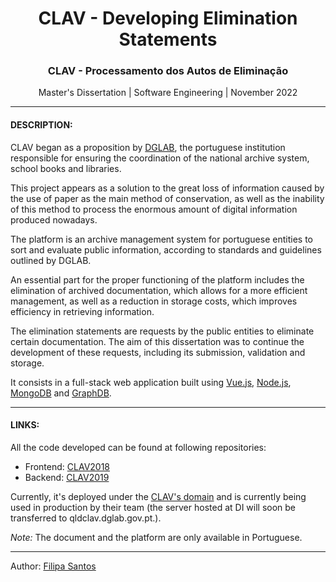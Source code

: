 <h1 align="center">CLAV - Developing Elimination Statements</h1>
<h3 align="center">CLAV - Processamento dos Autos de Eliminação</h3>
<p align="center"> Master's Dissertation | Software Engineering | November 2022 </p>

---

#### DESCRIPTION: <br/>

CLAV began as a proposition by [DGLAB](https://dglab.gov.pt/), the portuguese institution responsible for ensuring the coordination of the national archive system, school books and libraries. <br/>

This project appears as a solution to the great loss of information caused by the use of paper as the main method of conservation, as well as the inability of this method to process the enormous amount of digital information produced nowadays. <br/>

The platform is an archive management system for portuguese entities to sort and evaluate public information, according to standards and guidelines outlined by DGLAB. <br/>

An essential part for the proper functioning of the platform includes the elimination of archived documentation, which allows for a more efficient management, as well as a reduction in storage costs, which improves efficiency in retrieving information. <br/>

The elimination statements are requests by the public entities to eliminate certain documentation. The aim of this dissertation was to continue the development of these requests, including its submission, validation and storage. <br/>

It consists in a full-stack web application built using [Vue.js](https://vuejs.org/), [Node.js](https://nodejs.org/), [MongoDB](https://www.mongodb.com/) and [GraphDB](https://graphdb.ontotext.com/). <br/>

---

#### LINKS: <br/>
All the code developed can be found at following repositories:
- Frontend: [CLAV2018](https://github.com/jcramalho/CLAV2018) <br/>
- Backend: [CLAV2019](https://github.com/jcramalho/CLAV2019) <br/>

Currently, it's deployed under the [CLAV's domain](http://clav.di.uminho.pt/) and is currently being used in production by their team (the server hosted at DI will soon be transferred to qldclav.dglab.gov.pt.).

<i>Note:</i> The document and the platform are only available in Portuguese.

---

Author: [Filipa Santos](https://github.com/fliper6)
